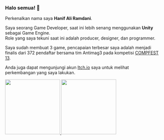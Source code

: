 ### Halo semua! 👋

Perkenalkan nama saya **Hanif Ali Ramdani**.  

Saya seorang Game Developer, saat ini lebih senang menggunakan **Unity** sebagai Game Engine.  
Role yang saya tekuni saat ini adalah producer, designer, dan programmer.  

Saya sudah membuat 3 game, pencapaian terbesar saya adalah menjadi finalis dari 372 pendaftar bersama tim Antimag3 pada kompetisi [COMPFEST 13](https://www.instagram.com/p/CT9tkLOvbGR/).  

Anda juga dapat mengunjungi akun [Itch.io](https://hijaz.itch.io/) saya untuk melihat perkembangan yang saya lakukan.  

<!--
- 🔭 I’m currently working on ...
- 🌱 I’m currently learning ...
- 👯 I’m looking to collaborate on ...
- 🤔 I’m looking for help with ...
- 💬 Ask me about ...
- 📫 How to reach me: ...
- 😄 Pronouns: ...
- ⚡ Fun fact: ...
-->

<p align="left">
<a href="https://github.com/HijazP">
  <img height="180em" src="https://github-readme-stats-eight-theta.vercel.app/api?username=HijazP&show_icons=true&theme=midnight-purple&include_all_commits=true&count_private=true"/>
  <img height="180em" src="https://github-readme-stats.vercel.app/api/top-langs/?username=HijazP&langs_count=3&theme=midnight-purple"/>

</a>
</p>
